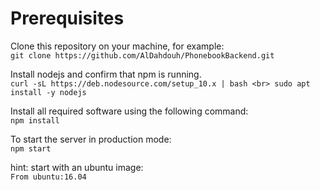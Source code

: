 # Prerequisites

Clone this repository on your machine, for example:<br>
`git clone https://github.com/AlDahdouh/PhonebookBackend.git`

Install nodejs and confirm that npm is running.<br>
`curl -sL https://deb.nodesource.com/setup_10.x | bash <br>
sudo apt install -y nodejs`

Install all required software using the following command:<br>
`npm install`

To start the server in production mode: <br>
`npm start`

hint: start with an ubuntu image:<br>
`From ubuntu:16.04`
